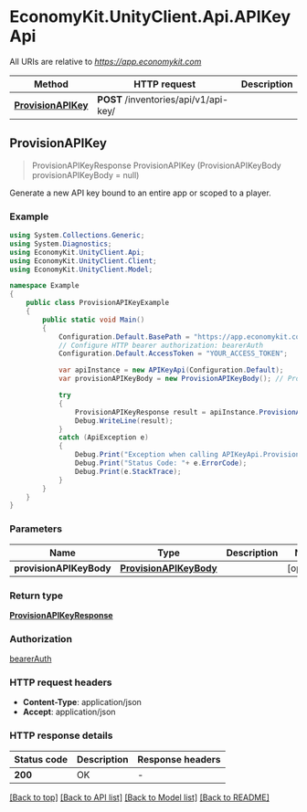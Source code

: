 # EconomyKit.UnityClient.Api.APIKeyApi

All URIs are relative to *https://app.economykit.com*

Method | HTTP request | Description
------------- | ------------- | -------------
[**ProvisionAPIKey**](APIKeyApi.md#provisionapikey) | **POST** /inventories/api/v1/api-key/ | 



## ProvisionAPIKey

> ProvisionAPIKeyResponse ProvisionAPIKey (ProvisionAPIKeyBody provisionAPIKeyBody = null)



Generate a new API key bound to an entire app or scoped to a player.

### Example

```csharp
using System.Collections.Generic;
using System.Diagnostics;
using EconomyKit.UnityClient.Api;
using EconomyKit.UnityClient.Client;
using EconomyKit.UnityClient.Model;

namespace Example
{
    public class ProvisionAPIKeyExample
    {
        public static void Main()
        {
            Configuration.Default.BasePath = "https://app.economykit.com";
            // Configure HTTP bearer authorization: bearerAuth
            Configuration.Default.AccessToken = "YOUR_ACCESS_TOKEN";

            var apiInstance = new APIKeyApi(Configuration.Default);
            var provisionAPIKeyBody = new ProvisionAPIKeyBody(); // ProvisionAPIKeyBody |  (optional) 

            try
            {
                ProvisionAPIKeyResponse result = apiInstance.ProvisionAPIKey(provisionAPIKeyBody);
                Debug.WriteLine(result);
            }
            catch (ApiException e)
            {
                Debug.Print("Exception when calling APIKeyApi.ProvisionAPIKey: " + e.Message );
                Debug.Print("Status Code: "+ e.ErrorCode);
                Debug.Print(e.StackTrace);
            }
        }
    }
}
```

### Parameters


Name | Type | Description  | Notes
------------- | ------------- | ------------- | -------------
 **provisionAPIKeyBody** | [**ProvisionAPIKeyBody**](ProvisionAPIKeyBody.md)|  | [optional] 

### Return type

[**ProvisionAPIKeyResponse**](ProvisionAPIKeyResponse.md)

### Authorization

[bearerAuth](../README.md#bearerAuth)

### HTTP request headers

- **Content-Type**: application/json
- **Accept**: application/json


### HTTP response details
| Status code | Description | Response headers |
|-------------|-------------|------------------|
| **200** | OK |  -  |

[[Back to top]](#)
[[Back to API list]](../README.md#documentation-for-api-endpoints)
[[Back to Model list]](../README.md#documentation-for-models)
[[Back to README]](../README.md)

